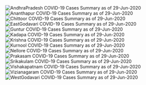 
<img src="https://deepuhub.github.io/COVID-19/GraphsGenerated/29-Jun-2020/AndhraPradesh_29-Jun-2020.jpg" alt="AndhraPradesh COVID-19 Cases Summary as of 29-Jun-2020">
 <br>										  
<img src="https://deepuhub.github.io/COVID-19/GraphsGenerated/29-Jun-2020/Ananthapur_29-Jun-2020.jpg" alt="Ananthapur COVID-19 Cases Summary as of 29-Jun-2020">
 <br>										  
<img src="https://deepuhub.github.io/COVID-19/GraphsGenerated/29-Jun-2020/Chittoor_29-Jun-2020.jpg" alt="Chittoor COVID-19 Cases Summary as of 29-Jun-2020">
 <br>										  
<img src="https://deepuhub.github.io/COVID-19/GraphsGenerated/29-Jun-2020/EastGodavari_29-Jun-2020.jpg" alt="EastGodavari COVID-19 Cases Summary as of 29-Jun-2020">
 <br>										  
<img src="https://deepuhub.github.io/COVID-19/GraphsGenerated/29-Jun-2020/Guntur_29-Jun-2020.jpg" alt="Guntur COVID-19 Cases Summary as of 29-Jun-2020">
 <br>										  
<img src="https://deepuhub.github.io/COVID-19/GraphsGenerated/29-Jun-2020/Kadapa_29-Jun-2020.jpg" alt="Kadapa COVID-19 Cases Summary as of 29-Jun-2020">
 <br>										  
<img src="https://deepuhub.github.io/COVID-19/GraphsGenerated/29-Jun-2020/Krishna_29-Jun-2020.jpg" alt="Krishna COVID-19 Cases Summary as of 29-Jun-2020">
 <br>										  
<img src="https://deepuhub.github.io/COVID-19/GraphsGenerated/29-Jun-2020/Kurnool_29-Jun-2020.jpg" alt="Kurnool COVID-19 Cases Summary as of 29-Jun-2020">
 <br>										  
<img src="https://deepuhub.github.io/COVID-19/GraphsGenerated/29-Jun-2020/Nellore_29-Jun-2020.jpg" alt="Nellore COVID-19 Cases Summary as of 29-Jun-2020">
 <br>										  
<img src="https://deepuhub.github.io/COVID-19/GraphsGenerated/29-Jun-2020/Prakasam_29-Jun-2020.jpg" alt="Prakasam COVID-19 Cases Summary as of 29-Jun-2020">
 <br>										  
<img src="https://deepuhub.github.io/COVID-19/GraphsGenerated/29-Jun-2020/Srikakulam_29-Jun-2020.jpg" alt="Srikakulam COVID-19 Cases Summary as of 29-Jun-2020">
 <br>										  
<img src="https://deepuhub.github.io/COVID-19/GraphsGenerated/29-Jun-2020/Vishakapatnam_29-Jun-2020.jpg" alt="Vishakapatnam COVID-19 Cases Summary as of 29-Jun-2020">
 <br>										  
<img src="https://deepuhub.github.io/COVID-19/GraphsGenerated/29-Jun-2020/Vizianagaram_29-Jun-2020.jpg" alt="Vizianagaram COVID-19 Cases Summary as of 29-Jun-2020">
 <br>										  
<img src="https://deepuhub.github.io/COVID-19/GraphsGenerated/29-Jun-2020/WestGodavari_29-Jun-2020.jpg" alt="WestGodavari COVID-19 Cases Summary as of 29-Jun-2020">
 <br> 